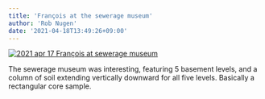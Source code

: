 ```yaml
---
title: 'François at the sewerage museum'
author: 'Rob Nugen'
date: '2021-04-18T13:49:26+09:00'
---
```


[![2021 apr 17 François at sewerage museum](//b.robnugen.com/quests/walk-to-niigata/2021/en_route/day-03/thumbs/2021_apr_17_francois_at_sewerage_museum.jpeg)](//b.robnugen.com/quests/walk-to-niigata/2021/en_route/day-03/2021_apr_17_francois_at_sewerage_museum.jpeg)          

The sewerage museum was interesting, featuring 5 basement levels, and a column of soil extending vertically downward for all five levels.  Basically a rectangular core sample.
